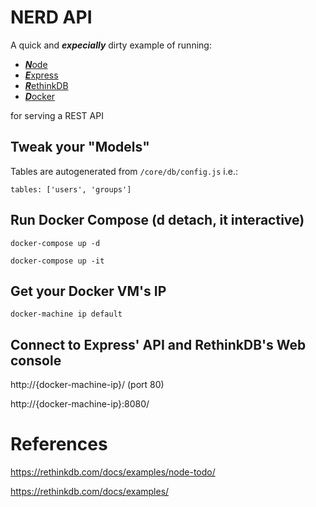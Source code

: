 # NERD API

A quick and ***expecially*** dirty example of running:
* [***N***ode](https://nodejs.org/)
* [***E***xpress](http://expressjs.com/)
* [***R***ethinkDB](https://www.rethinkdb.com/)
* [***D***ocker](https://www.docker.com/)

for serving a REST API

## Tweak your "Models"
Tables are autogenerated from `/core/db/config.js` i.e.:
```
tables: ['users', 'groups']
```

## Run Docker Compose (d detach, it interactive)
```
docker-compose up -d

docker-compose up -it
```

## Get your Docker VM's IP
`
docker-machine ip default
`

## Connect to Express' API and RethinkDB's Web console
http://{docker-machine-ip}/ (port 80)

http://{docker-machine-ip}:8080/

# References
https://rethinkdb.com/docs/examples/node-todo/

https://rethinkdb.com/docs/examples/
